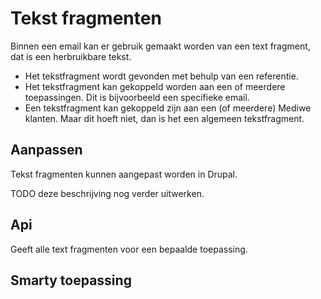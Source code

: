 # Tekst fragmenten

Binnen een email kan er gebruik gemaakt worden van een text fragment, dat is een herbruikbare tekst. 

* Het tekstfragment wordt gevonden met behulp van een referentie.
* Het tekstfragment kan gekoppeld worden aan een of meerdere toepassingen. Dit is bijvoorbeeld een specifieke email.
* Een tekstfragment kan gekoppeld zijn aan een (of meerdere) Mediwe klanten. Maar dit hoeft niet, dan is het een 
algemeen tekstfragment.

## Aanpassen

Tekst fragmenten kunnen aangepast worden in Drupal.

TODO deze beschrijving nog verder uitwerken.

## Api

Geeft alle text fragmenten voor een bepaalde toepassing.

## Smarty toepassing